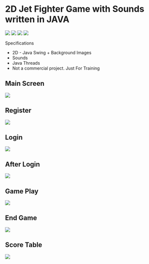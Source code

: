# 2D Jet Fighter Game with Sounds written in JAVA

![](https://github.com/bardakcib/resources/blob/main/badges/built-with-love.svg)
![](https://github.com/bardakcib/resources/blob/main/badges/made-with-java.svg)
![](https://github.com/bardakcib/resources/blob/main/badges/Eclipse-Java-green.svg)
![](https://github.com/bardakcib/resources/blob/main/badges/java.svg)


Specifications

* 2D - Java Swing + Background Images
* Sounds
* Java Threads
* Not a commercial project. Just For Training


## Main Screen
![](https://github.com/bardakcib/JetFigtherGame/blob/main/resources/MainPage.PNG)

## Register
![](https://github.com/bardakcib/JetFigtherGame/blob/main/resources/register.PNG)

## Login
![](https://github.com/bardakcib/JetFigtherGame/blob/main/resources/login.PNG)

## After Login
![](https://github.com/bardakcib/JetFigtherGame/blob/main/resources/Login%20Screen.png)

## Game Play
![](https://github.com/bardakcib/JetFigtherGame/blob/main/resources/Game.PNG)

## End Game
![](https://github.com/bardakcib/JetFigtherGame/blob/main/resources/rip.PNG)

## Score Table
![](https://github.com/bardakcib/JetFigtherGame/blob/main/resources/scoreTable.png)
